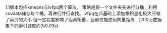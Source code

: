 1.1版本包括kmeans与ivfpq两个算法。 策略是将一个文件夹先进行分桶，利用csvdata储存每个桶，再进行并行查找。ivfpq在此基础上添加乘积量化极大压缩了索引的大小 但一定程度影响了距离衡量，目前仅能使用向量距离.（200万数据集下的索引速度约为0.03s)


